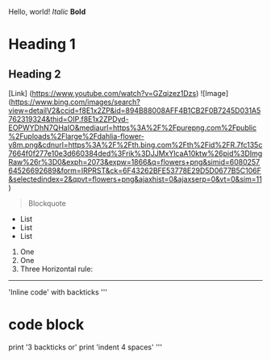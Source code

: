 Hello, world!
*Italic*
**Bold**
# Heading 1
## Heading 2
[Link] (https://www.youtube.com/watch?v=GZqizez1Dzs)
![Image] (https://www.bing.com/images/search?view=detailV2&ccid=f8E1x2ZP&id=894B88008AFF4B1CB2F0B7245D031A5762319324&thid=OIP.f8E1x2ZPDyd-EOPWYDhN7QHaIO&mediaurl=https%3A%2F%2Fpurepng.com%2Fpublic%2Fuploads%2Flarge%2Fdahlia-flower-y8m.png&cdnurl=https%3A%2F%2Fth.bing.com%2Fth%2Fid%2FR.7fc135c7664f0f277e10e3d660384ded%3Frik%3DJJMxYlcaA10ktw%26pid%3DImgRaw%26r%3D0&exph=2073&expw=1866&q=flowers+png&simid=608025764526692689&form=IRPRST&ck=6F43262BFE53778E29D5D0677B5C106F&selectedindex=2&qpvt=flowers+png&ajaxhist=0&ajaxserp=0&vt=0&sim=11)
> Blockquote
* List
* List
* List
1. One
2. One
3. Three
Horizontal rule:
_ _ _
'Inline code' with backticks
'''
# code block
print '3 backticks or'
print 'indent 4 spaces'
'''
